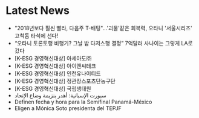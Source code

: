 # Latest News
-  "2018년보다 훨씬 빨라, 다음주 T-배팅"…'괴물'같은 회복력, 오타니 '서울시리즈' 고척돔 타석에 선다!
-  “오타니 토론토행 비행기? 그날 밤 다저스행 결정” 7억달러 사나이는 그렇게 LA로 갔다
-  [K-ESG 경영혁신대상] 아세아도㈜
-  [K-ESG 경영혁신대상] 아이앤씨테크
-  [K-ESG 경영혁신대상] 인천유나이티드
-  [K-ESG 경영혁신대상] 정관장스포츠단농구단
-  [K-ESG 경영혁신대상] 국립생태원
-  سبورت الإسبانية: أهدر بنزيمة وضاع الإتحاد
-  Definen fecha y hora para la Semifinal Panamá-México
-  Eligen a Mónica Soto presidenta del TEPJF
